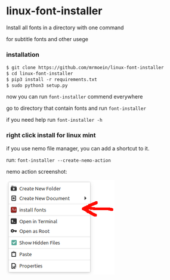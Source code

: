 # linux-font-installer

Install all fonts in a directory with one command

for subtitle fonts and other usege

### installation

```
$ git clone https://github.com/mrmoein/linux-font-installer
$ cd linux-font-installer
$ pip3 install -r requirements.txt
$ sudo python3 setup.py
```

now you can run `font-installer` commend everywhere

go to directory that contain fonts and run `font-installer`

if you need help run `font-installer -h`

### right click install for linux mint

if you use nemo file manager, you can add a shortcut to it.

run: `font-installer --create-nemo-action`

nemo action screenshot:

![nemo action screenshot](nemo_action_screenshot.png)